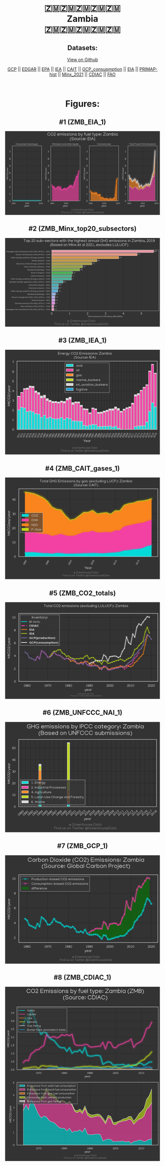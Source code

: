 
<center>
<h1 align="center">
🇿🇲🇿🇲🇿🇲🇿🇲🇿🇲
<br>
Zambia
<br>
🇿🇲🇿🇲🇿🇲🇿🇲🇿🇲
</h1>
<h2>Datasets:</h2>
<p><a href="https://github.com/dquintani/GreenhouseData/tree/master/country_data/ZMB_Zambia/data">View on Github</a>
<br></p><p><a href="data/ZMB_GCP.csv">GCP</a> || <a href="data/ZMB_EDGAR.csv">EDGAR</a> || <a href="data/ZMB_EPA.csv">EPA</a> || <a href="data/ZMB_IEA.csv">IEA</a> || <a href="data/ZMB_CAIT.csv">CAIT</a> || <a href="data/ZMB_GCP_consupmption.csv">GCP_consupmption</a> || <a href="data/ZMB_EIA.csv">EIA</a> || <a href="data/ZMB_PRIMAP-hist.csv">PRIMAP-hist</a> || <a href="data/ZMB_Minx_2021.csv">Minx_2021</a> || <a href="data/ZMB_CDIAC.csv">CDIAC</a> || <a href="data/ZMB_FAO.csv">FAO</a></p><p><br></p>
<h1>Figures:</h1><h2>#1 (ZMB_EIA_1)</h2>
<p><img alt="" src="figures/ZMB_EIA_1.png" /></p><h2>#2 (ZMB_Minx_top20_subsectors)</h2>
<p><img alt="" src="figures/ZMB_Minx_top20_subsectors.png" /></p><h2>#3 (ZMB_IEA_1)</h2>
<p><img alt="" src="figures/ZMB_IEA_1.png" /></p><h2>#4 (ZMB_CAIT_gases_1)</h2>
<p><img alt="" src="figures/ZMB_CAIT_gases_1.png" /></p><h2>#5 (ZMB_CO2_totals)</h2>
<p><img alt="" src="figures/ZMB_CO2_totals.png" /></p><h2>#6 (ZMB_UNFCCC_NAI_1)</h2>
<p><img alt="" src="figures/ZMB_UNFCCC_NAI_1.png" /></p><h2>#7 (ZMB_GCP_1)</h2>
<p><img alt="" src="figures/ZMB_GCP_1.png" /></p><h2>#8 (ZMB_CDIAC_1)</h2>
<p><img alt="" src="figures/ZMB_CDIAC_1.png" /></p>